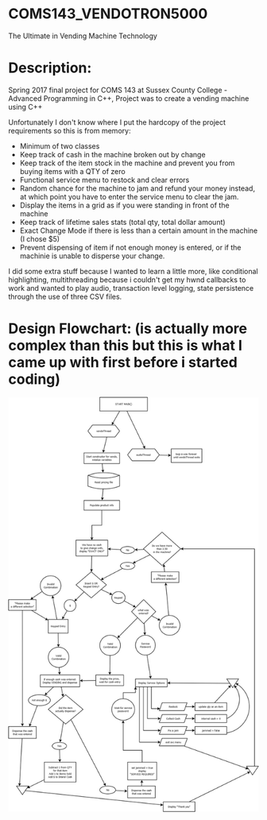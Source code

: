 # COMS143_VENDOTRON5000
The Ultimate in Vending Machine Technology

# Description:
Spring 2017 final project for COMS 143 at Sussex County College - Advanced Programming in C++,
Project was to create a vending machine using C++

Unfortunately I don't know where I put the hardcopy of the project requirements so this is from memory:
- Minimum of two classes
- Keep track of cash in the machine broken out by change
- Keep track of the item stock in the machine and prevent you from buying items with a QTY of zero
- Functional service menu to restock and clear errors
- Random chance for the machine to jam and refund your money instead, at which point you have to enter the service menu to clear the jam.
- Display the items in a grid as if you were standing in front of the machine
- Keep track of lifetime sales stats (total qty, total dollar amount)
- Exact Change Mode if there is less than a certain amount in the machine (I chose $5)
- Prevent dispensing of item if not enough money is entered, or if the machinie is unable to disperse your change.

I did some extra stuff because I wanted to learn a little more, like conditional highlighting, multithreading because i couldn't get my hwnd callbacks to work and wanted to play audio, transaction level logging, state persistence through the use of three CSV files.


# Design Flowchart: (is actually more complex than this but this is what I came up with first before i started coding)

![alt tag](https://raw.githubusercontent.com/Micolithe/COMS143_VENDOTRON5000/master/The%20VendoTron%205000.png)
